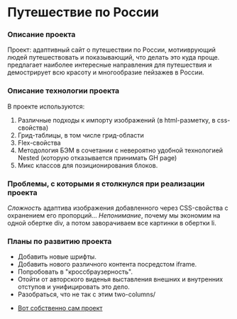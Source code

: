 # Путешествие по России

### Описание проекта
Проект: адаптивный сайт о путешествии по России, мотииврующий людей путешествовать и показывающий, что делать это куда проще. предлагает наиболее интересные направления для путешествия и демострирует всю красоту и многообразие пейзажев в России.

### Описание технологии проекта
В проекте используются:
1. Различные подходы к импорту изображений (в html-разметку, в css-свойства)
2. Грид-таблицы, в том числе грид-области
4. Flex-свойства
5. Методология БЭМ в сочетании с невероятно удобной технологией Nested (которую отказывается принимать GH page)
5. Микс классов для позиционирования блоков.

### Проблемы, с которыми я столкнулся при реализации проекта

_Сложность_ адаптива изображения добавленного через CSS-свойства с охранением его пропорций...
_Непонимание_, почему мы экономим на одной обертке div, а потом заворачиваем все картинки в обертки li.

### Планы по развитию проекта

- Добавить новые шрифты.
- Добавить нового различного контента посредстом iframe.
- Попробовать в "кроссбраузерность".
- Отойти от авторского виденья выставления внешних и внутренних отступов и унифицировать это дело.
- Разобраться, что не так с этим two-columns/

* [Вот собственно сам проект](https://kuro4kin.github.io/russian-travel/)
